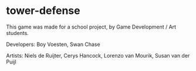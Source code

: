 # tower-defense

This game was made for a school project, by Game Development / Art students.

Developers:
Boy Voesten,
Swan Chase

Artists:
Niels de Ruijter,
Cerys Hancock,
Lorenzo van Mourik,
Susan van der Puijl
